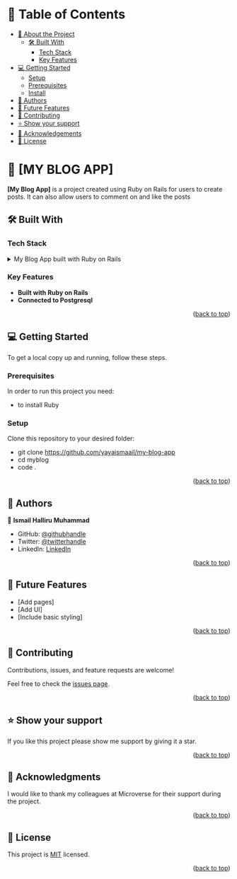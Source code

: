 <a name="readme-top"></a>

# 📗 Table of Contents

- [📖 About the Project](#about-project)
  - [🛠 Built With](#built-with)
    - [Tech Stack](#tech-stack)
    - [Key Features](#key-features)
- [💻 Getting Started](#getting-started)
  - [Setup](#setup)
  - [Prerequisites](#prerequisites)
  - [Install](#install)
- [👥 Authors](#authors)
- [🔭 Future Features](#future-features)
- [🤝 Contributing](#contributing)
- [⭐️ Show your support](#support)
- [🙏 Acknowledgements](#acknowledgements)
- [📝 License](#license)

# 📖 [MY BLOG APP] <a name="about-project"></a>

**[My Blog App]** is a project created using Ruby on Rails for users to create posts. It can also allow users to comment on and like the posts

## 🛠 Built With <a name="built-with"></a>

### Tech Stack <a name="tech-stack"></a>

<details>
<summary>My Blog App built with Ruby on Rails</summary>
  <ul>
    <li><a href="https://www.ruby-lang.org/en/">PostgreSQL</a></li>
  </ul>
</details>

### Key Features <a name="key-features"></a>

- **Built with Ruby on Rails**
- **Connected to Postgresql**

<p align="right">(<a href="#readme-top">back to top</a>)</p>

## 💻 Getting Started <a name="getting-started"></a>

To get a local copy up and running, follow these steps.

### Prerequisites

In order to run this project you need:

- to install Ruby

### Setup

Clone this repository to your desired folder:

- git clone https://github.com/yayaismaail/my-blog-app
- cd myblog
- code . <!-- If you are using VS Code -->

<p align="right">(<a href="#readme-top">back to top</a>)</p>

## 👥 Authors <a name="authors"></a>

👤 **Ismail Halliru Muhammad**

- GitHub: [@githubhandle](https://github.com/yayaismaail)
- Twitter: [@twitterhandle](https://mobile.twitter.com/IsmailhalliruM1)
- LinkedIn: [LinkedIn](https://www.linkedin.com/in/ismail-halliru-muhammad-2a8453127/)

<p align="right">(<a href="#readme-top">back to top</a>)</p>

## 🔭 Future Features <a name="future-features"></a>

- [Add pages] 
- [Add UI] 
- [Include basic styling] 

<p align="right">(<a href="#readme-top">back to top</a>)</p>

## 🤝 Contributing <a name="contributing"></a>

Contributions, issues, and feature requests are welcome!

Feel free to check the [issues page](https://github.com/yayaismaail/my-blog-app/issues).

<p align="right">(<a href="#readme-top">back to top</a>)</p>

## ⭐️ Show your support <a name="support"></a>

If you like this project please show me support by giving it a star.

<p align="right">(<a href="#readme-top">back to top</a>)</p>

## 🙏 Acknowledgments <a name="acknowledgements"></a>

I would like to thank my colleagues at Microverse for their support during the project.

<p align="right">(<a href="#readme-top">back to top</a>)</p>

## 📝 License <a name="license"></a>

This project is [MIT](https://github.com/yayaismaail/my-blog-app/blob/data_model/LICENSE) licensed.

<p align="right">(<a href="#readme-top">back to top</a>)</p>
